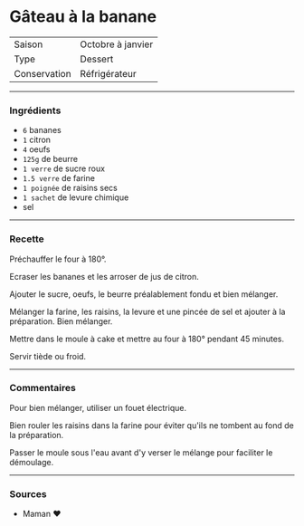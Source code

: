 # Gâteau à la banane

| | |
|:---|:---|
| Saison | Octobre à janvier |
| Type | Dessert |
| Conservation | Réfrigérateur |

---

### Ingrédients

[//]: # (FIXME: replace units of measurement)

* `6` bananes
* `1` citron
* `4` oeufs
* `125g` de beurre
* `1 verre` de sucre roux
* `1.5 verre` de farine
* `1 poignée` de raisins secs
* `1 sachet` de levure chimique
* sel

---

### Recette

Préchauffer le four à 180°.

Ecraser les bananes et les arroser de jus de citron.

Ajouter le sucre, oeufs, le beurre préalablement fondu et bien mélanger.

Mélanger la farine, les raisins, la levure et une pincée de sel et ajouter à la préparation. Bien mélanger.

Mettre dans le moule à cake et mettre au four à 180° pendant 45 minutes.

Servir tiède ou froid.

---

### Commentaires

Pour bien mélanger, utiliser un fouet électrique.

Bien rouler les raisins dans la farine pour éviter qu'ils ne tombent au fond de la préparation.

Passer le moule sous l'eau avant d'y verser le mélange pour faciliter le démoulage.

---

### Sources

* Maman :heart:
